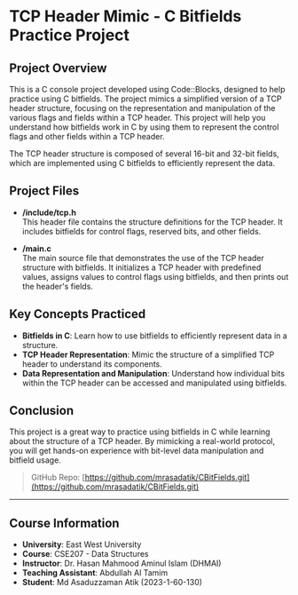# TCP Header Mimic - C Bitfields Practice Project

## Project Overview
This is a C console project developed using Code::Blocks, designed to help practice using C bitfields. The project mimics a simplified version of a TCP header structure, focusing on the representation and manipulation of the various flags and fields within a TCP header. This project will help you understand how bitfields work in C by using them to represent the control flags and other fields within a TCP header.

The TCP header structure is composed of several 16-bit and 32-bit fields, which are implemented using C bitfields to efficiently represent the data.

## Project Files
- **/include/tcp.h**  
  This header file contains the structure definitions for the TCP header. It includes bitfields for control flags, reserved bits, and other fields.
  
- **/main.c**  
  The main source file that demonstrates the use of the TCP header structure with bitfields. It initializes a TCP header with predefined values, assigns values to control flags using bitfields, and then prints out the header's fields.

## Key Concepts Practiced
- **Bitfields in C**: Learn how to use bitfields to efficiently represent data in a structure.
- **TCP Header Representation**: Mimic the structure of a simplified TCP header to understand its components.
- **Data Representation and Manipulation**: Understand how individual bits within the TCP header can be accessed and manipulated using bitfields.

## Conclusion
This project is a great way to practice using bitfields in C while learning about the structure of a TCP header. By mimicking a real-world protocol, you will get hands-on experience with bit-level data manipulation and bitfield usage.

> GitHub Repo: [https://github.com/mrasadatik/CBitFields.git](https://github.com/mrasadatik/CBitFields.git)

---

## Course Information

- **University**: East West University
- **Course**: CSE207 - Data Structures
- **Instructor**: Dr. Hasan Mahmood Aminul Islam (DHMAI)
- **Teaching Assistant**: Abdullah Al Tamim
- **Student**: Md Asaduzzaman Atik (2023-1-60-130)

